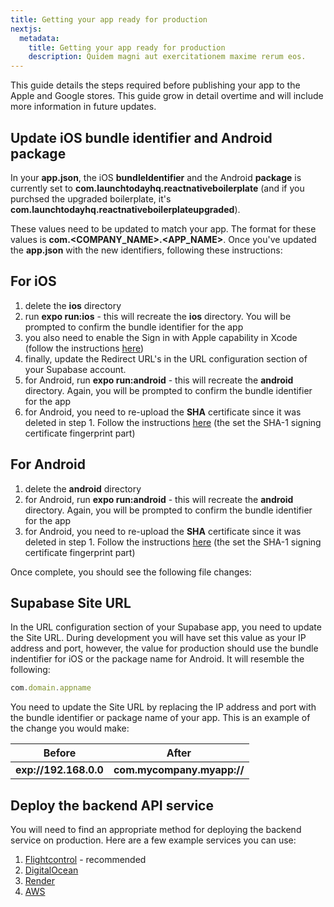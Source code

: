 ```yaml
---
title: Getting your app ready for production
nextjs:
  metadata:
    title: Getting your app ready for production
    description: Quidem magni aut exercitationem maxime rerum eos.
---
```


This guide details the steps required before publishing your app to the Apple and Google stores. This guide grow in detail overtime and
will include more information in future updates.

## Update iOS bundle identifier and Android package

In your **app.json**, the iOS **bundleIdentifier** and the Android **package** is currently set to **com.launchtodayhq.reactnativeboilerplate**
(and if you purchsed the upgraded boilerplate, it's **com.launchtodayhq.reactnativeboilerplateupgraded**).

These values need to be updated to match your app. The format for these values is **com.<COMPANY_NAME>.<APP_NAME>**. Once you've updated
the **app.json** with the new identifiers, following these instructions:

## For iOS

1. delete the **ios** directory
2. run **expo run:ios** - this will recreate the **ios** directory. You will be prompted to confirm the bundle identifier for the app
3. you also need to enable the Sign in with Apple capability in Xcode (follow the instructions [here](https://developer.apple.com/documentation/xcode/adding-capabilities-to-your-app#Add-a-capability))
4. finally, update the Redirect URL's in the URL configuration section of your Supabase account.
5. for Android, run **expo run:android** - this will recreate the **android** directory. Again, you will be prompted to confirm the bundle identifier for the app
6. for Android, you need to re-upload the **SHA** certificate since it was deleted in step 1. Follow the instructions [here](/authentication/google#oauth-20-client-ids) (the set the SHA-1 signing certificate fingerprint part)

## For Android

1. delete the **android** directory
2. for Android, run **expo run:android** - this will recreate the **android** directory. Again, you will be prompted to confirm the bundle identifier for the app
3. for Android, you need to re-upload the **SHA** certificate since it was deleted in step 1. Follow the instructions [here](/authentication/google#oauth-20-client-ids) (the set the SHA-1 signing certificate fingerprint part)

Once complete, you should see the following file changes:

## Supabase Site URL

In the URL configuration section of your Supabase app, you need to update the Site URL. During development you will have set this value
as your IP address and port, however, the value for production should use the bundle indentifier for iOS or the package name for Android. It
will resemble the following:

```js
com.domain.appname
```

You need to update the Site URL by replacing the IP address and port with the bundle identifier or package name of your app. This is an
example of the change you would make:

| Before                | After                      |
| --------------------- | -------------------------- |
| **exp://192.168.0.0** | **com.mycompany.myapp://** |

## Deploy the backend API service

You will need to find an appropriate method for deploying the backend service on production. Here are a few example services you can use:

1. [Flightcontrol](https://www.flightcontrol.dev/) - recommended
2. [DigitalOcean](https://www.digitalocean.com/)
3. [Render](https://render.com/)
4. [AWS](https://aws.amazon.com/)
